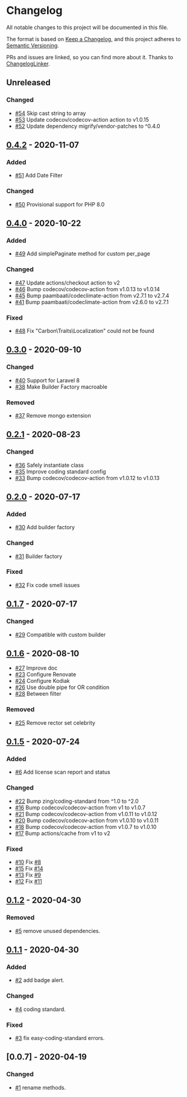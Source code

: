 # Changelog
All notable changes to this project will be documented in this file.

The format is based on [Keep a Changelog](https://keepachangelog.com/en/1.0.0/),
and this project adheres to [Semantic Versioning](https://semver.org/spec/v2.0.0.html).

PRs and issues are linked, so you can find more about it. Thanks to [ChangelogLinker](https://github.com/Symplify/ChangelogLinker).

<!-- changelog-linker -->

## Unreleased

### Changed

- [#54] Skip cast string to array
- [#53] Update codecov/codecov-action action to v1.0.15
- [#52] Update dependency migrify/vendor-patches to ^0.4.0

## [0.4.2] - 2020-11-07

### Added

- [#51] Add Date Filter

### Changed

- [#50] Provisional support for PHP 8.0

## [0.4.0] - 2020-10-22

### Added

- [#49] Add simplePaginate method for custom per_page

### Changed

- [#47] Update actions/checkout action to v2
- [#46] Bump codecov/codecov-action from v1.0.13 to v1.0.14
- [#45] Bump paambaati/codeclimate-action from v2.7.1 to v2.7.4
- [#41] Bump paambaati/codeclimate-action from v2.6.0 to v2.7.1

### Fixed

- [#48] Fix "Carbon\Traits\Localization" could not be found

## [0.3.0] - 2020-09-10

### Changed

- [#40] Support for Laravel 8
- [#38] Make Builder Factory macroable

### Removed

- [#37] Remove mongo extension

## [0.2.1] - 2020-08-23

### Changed

- [#36] Safely instantiate class
- [#35] Improve coding standard config
- [#33] Bump codecov/codecov-action from v1.0.12 to v1.0.13

## [0.2.0] - 2020-07-17

### Added

- [#30] Add builder factory

### Changed

- [#31] Builder factory

### Fixed

- [#32] Fix code smell issues

## [0.1.7] - 2020-07-17

### Changed

- [#29] Compatible with custom builder


## [0.1.6] - 2020-08-10

- [#27] Improve doc
- [#23] Configure Renovate
- [#24] Configure Kodiak
- [#26] Use double pipe for OR condition
- [#28] Between filter

### Removed

- [#25] Remove rector set celebrity

## [0.1.5] - 2020-07-24

### Added

- [#6] Add license scan report and status

### Changed

- [#22] Bump zing/coding-standard from ^1.0 to ^2.0
- [#16] Bump codecov/codecov-action from v1 to v1.0.7
- [#21] Bump codecov/codecov-action from v1.0.11 to v1.0.12
- [#20] Bump codecov/codecov-action from v1.0.10 to v1.0.11
- [#18] Bump codecov/codecov-action from v1.0.7 to v1.0.10
- [#17] Bump actions/cache from v1 to v2

### Fixed

- [#10] Fix [#8]
- [#15] Fix [#14]
- [#13] Fix [#9]
- [#12] Fix [#11]

## [0.1.2] - 2020-04-30

### Removed

- [#5] remove unused dependencies.

## [0.1.1] - 2020-04-30

### Added

- [#2] add badge alert.

### Changed

- [#4] coding standard.

### Fixed

- [#3] fix easy-coding-standard errors.

## [0.0.7] - 2020-04-19

### Changed

- [#1] rename methods.

[#28]: https://github.com/zingimmick/laravel-query-builder/pull/28
[#27]: https://github.com/zingimmick/laravel-query-builder/pull/27
[#26]: https://github.com/zingimmick/laravel-query-builder/pull/26
[#25]: https://github.com/zingimmick/laravel-query-builder/pull/25
[#24]: https://github.com/zingimmick/laravel-query-builder/pull/24
[#23]: https://github.com/zingimmick/laravel-query-builder/pull/23
[#22]: https://github.com/zingimmick/laravel-query-builder/pull/22
[#21]: https://github.com/zingimmick/laravel-query-builder/pull/21
[#20]: https://github.com/zingimmick/laravel-query-builder/pull/20
[#18]: https://github.com/zingimmick/laravel-query-builder/pull/18
[#17]: https://github.com/zingimmick/laravel-query-builder/pull/17
[#16]: https://github.com/zingimmick/laravel-query-builder/pull/16
[#15]: https://github.com/zingimmick/laravel-query-builder/pull/15
[#14]: https://github.com/zingimmick/laravel-query-builder/pull/14
[#13]: https://github.com/zingimmick/laravel-query-builder/pull/13
[#12]: https://github.com/zingimmick/laravel-query-builder/pull/12
[#11]: https://github.com/zingimmick/laravel-query-builder/pull/11
[#10]: https://github.com/zingimmick/laravel-query-builder/pull/10
[#9]: https://github.com/zingimmick/laravel-query-builder/pull/9
[#8]: https://github.com/zingimmick/laravel-query-builder/pull/8
[#6]: https://github.com/zingimmick/laravel-query-builder/pull/6
[#5]: https://github.com/zingimmick/laravel-query-builder/pull/5
[#4]: https://github.com/zingimmick/laravel-query-builder/pull/4
[#3]: https://github.com/zingimmick/laravel-query-builder/pull/3
[#2]: https://github.com/zingimmick/laravel-query-builder/pull/2
[#1]: https://github.com/zingimmick/laravel-query-builder/pull/1
[0.1.5]: https://github.com/zingimmick/laravel-query-builder/compare/0.1.2...0.1.5
[0.1.2]: https://github.com/zingimmick/laravel-query-builder/compare/0.1.1...0.1.2
[0.1.1]: https://github.com/zingimmick/laravel-query-builder/compare/0.0.7...0.1.1
[#29]: https://github.com/zingimmick/laravel-query-builder/pull/29
[0.1.6]: https://github.com/zingimmick/laravel-query-builder/compare/0.1.5...0.1.6
[#32]: https://github.com/zingimmick/laravel-query-builder/pull/32
[#31]: https://github.com/zingimmick/laravel-query-builder/pull/31
[#30]: https://github.com/zingimmick/laravel-query-builder/pull/30
[#36]: https://github.com/zingimmick/laravel-query-builder/pull/36
[#35]: https://github.com/zingimmick/laravel-query-builder/pull/35
[#33]: https://github.com/zingimmick/laravel-query-builder/pull/33
[0.1.7]: https://github.com/zingimmick/laravel-query-builder/compare/0.1.6...0.1.7
[0.2.0]: https://github.com/zingimmick/laravel-query-builder/compare/0.1.7...0.2.0
[#40]: https://github.com/zingimmick/laravel-query-builder/pull/40
[#38]: https://github.com/zingimmick/laravel-query-builder/pull/38
[#37]: https://github.com/zingimmick/laravel-query-builder/pull/37
[0.3.0]: https://github.com/zingimmick/laravel-query-builder/compare/0.2.0...0.3.0
[#49]: https://github.com/zingimmick/laravel-query-builder/pull/49
[#48]: https://github.com/zingimmick/laravel-query-builder/pull/48
[#47]: https://github.com/zingimmick/laravel-query-builder/pull/47
[#46]: https://github.com/zingimmick/laravel-query-builder/pull/46
[#45]: https://github.com/zingimmick/laravel-query-builder/pull/45
[#41]: https://github.com/zingimmick/laravel-query-builder/pull/41
[0.2.1]: https://github.com/zingimmick/laravel-query-builder/compare/0.2.0...0.2.1
[#51]: https://github.com/zingimmick/laravel-query-builder/pull/51
[#50]: https://github.com/zingimmick/laravel-query-builder/pull/50
[0.4.2]: https://github.com/zingimmick/laravel-query-builder/compare/0.3.0...0.4.2
[#54]: https://github.com/zingimmick/laravel-query-builder/pull/54
[#53]: https://github.com/zingimmick/laravel-query-builder/pull/53
[#52]: https://github.com/zingimmick/laravel-query-builder/pull/52
[0.4.0]: https://github.com/zingimmick/laravel-query-builder/compare/0.3.0...0.4.0

